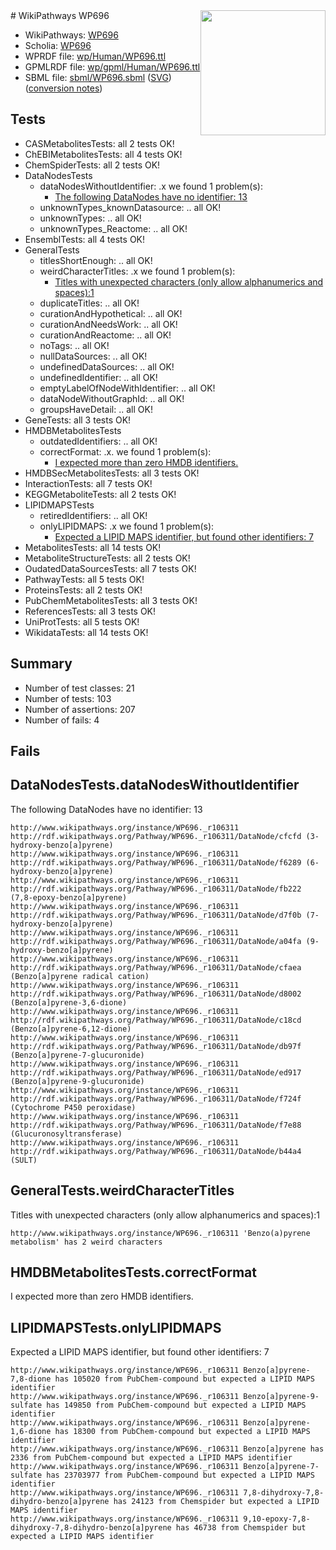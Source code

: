 <img style="float: right; width: 200px" src="../logo.png" />
# WikiPathways WP696

* WikiPathways: [WP696](https://identifiers.org/wikipathways:WP696)
* Scholia: [WP696](https://scholia.toolforge.org/wikipathways/WP696)
* WPRDF file: [wp/Human/WP696.ttl](../wp/Human/WP696.ttl)
* GPMLRDF file: [wp/gpml/Human/WP696.ttl](../wp/gpml/Human/WP696.ttl)
* SBML file: [sbml/WP696.sbml](../sbml/WP696.sbml) ([SVG](../sbml/WP696.svg)) ([conversion notes](../sbml/WP696.txt))

## Tests
* CASMetabolitesTests: all 2 tests OK!
* ChEBIMetabolitesTests: all 4 tests OK!
* ChemSpiderTests: all 2 tests OK!
* DataNodesTests
    * dataNodesWithoutIdentifier: .x we found 1 problem(s):
        * [The following DataNodes have no identifier: 13](#8792c493)
    * unknownTypes_knownDatasource: .. all OK!
    * unknownTypes: .. all OK!
    * unknownTypes_Reactome: .. all OK!
* EnsemblTests: all 4 tests OK!
* GeneralTests
    * titlesShortEnough: .. all OK!
    * weirdCharacterTitles: .x we found 1 problem(s):
        * [Titles with unexpected characters (only allow alphanumerics and spaces):1](#fda87b3f)
    * duplicateTitles: .. all OK!
    * curationAndHypothetical: .. all OK!
    * curationAndNeedsWork: .. all OK!
    * curationAndReactome: .. all OK!
    * noTags: .. all OK!
    * nullDataSources: .. all OK!
    * undefinedDataSources: .. all OK!
    * undefinedIdentifier: .. all OK!
    * emptyLabelOfNodeWithIdentifier: .. all OK!
    * dataNodeWithoutGraphId: .. all OK!
    * groupsHaveDetail: .. all OK!
* GeneTests: all 3 tests OK!
* HMDBMetabolitesTests
    * outdatedIdentifiers: .. all OK!
    * correctFormat: .x. we found 1 problem(s):
        * [I expected more than zero HMDB identifiers.](#ad154c1e)
* HMDBSecMetabolitesTests: all 3 tests OK!
* InteractionTests: all 7 tests OK!
* KEGGMetaboliteTests: all 2 tests OK!
* LIPIDMAPSTests
    * retiredIdentifiers: .. all OK!
    * onlyLIPIDMAPS: .x we found 1 problem(s):
        * [Expected a LIPID MAPS identifier, but found other identifiers: 7](#48cc60be)
* MetabolitesTests: all 14 tests OK!
* MetaboliteStructureTests: all 2 tests OK!
* OudatedDataSourcesTests: all 7 tests OK!
* PathwayTests: all 5 tests OK!
* ProteinsTests: all 2 tests OK!
* PubChemMetabolitesTests: all 3 tests OK!
* ReferencesTests: all 3 tests OK!
* UniProtTests: all 5 tests OK!
* WikidataTests: all 14 tests OK!


## Summary

* Number of test classes: 21
* Number of tests: 103
* Number of assertions: 207
* Number of fails: 4

## Fails

<a name="8792c493" />

## DataNodesTests.dataNodesWithoutIdentifier

The following DataNodes have no identifier: 13
```
http://www.wikipathways.org/instance/WP696._r106311 http://rdf.wikipathways.org/Pathway/WP696._r106311/DataNode/cfcfd (3-hydroxy-benzo[a]pyrene)
http://www.wikipathways.org/instance/WP696._r106311 http://rdf.wikipathways.org/Pathway/WP696._r106311/DataNode/f6289 (6-hydroxy-benzo[a]pyrene)
http://www.wikipathways.org/instance/WP696._r106311 http://rdf.wikipathways.org/Pathway/WP696._r106311/DataNode/fb222 (7,8-epoxy-benzo[a]pyrene)
http://www.wikipathways.org/instance/WP696._r106311 http://rdf.wikipathways.org/Pathway/WP696._r106311/DataNode/d7f0b (7-hydroxy-benzo[a]pyrene)
http://www.wikipathways.org/instance/WP696._r106311 http://rdf.wikipathways.org/Pathway/WP696._r106311/DataNode/a04fa (9-hydroxy-benzo[a]pyrene)
http://www.wikipathways.org/instance/WP696._r106311 http://rdf.wikipathways.org/Pathway/WP696._r106311/DataNode/cfaea (Benzo[a]pyrene radical cation)
http://www.wikipathways.org/instance/WP696._r106311 http://rdf.wikipathways.org/Pathway/WP696._r106311/DataNode/d8002 (Benzo[a]pyrene-3,6-dione)
http://www.wikipathways.org/instance/WP696._r106311 http://rdf.wikipathways.org/Pathway/WP696._r106311/DataNode/c18cd (Benzo[a]pyrene-6,12-dione)
http://www.wikipathways.org/instance/WP696._r106311 http://rdf.wikipathways.org/Pathway/WP696._r106311/DataNode/db97f (Benzo[a]pyrene-7-glucuronide)
http://www.wikipathways.org/instance/WP696._r106311 http://rdf.wikipathways.org/Pathway/WP696._r106311/DataNode/ed917 (Benzo[a]pyrene-9-glucuronide)
http://www.wikipathways.org/instance/WP696._r106311 http://rdf.wikipathways.org/Pathway/WP696._r106311/DataNode/f724f (Cytochrome P450 peroxidase)
http://www.wikipathways.org/instance/WP696._r106311 http://rdf.wikipathways.org/Pathway/WP696._r106311/DataNode/f7e88 (Glucuronosyltransferase)
http://www.wikipathways.org/instance/WP696._r106311 http://rdf.wikipathways.org/Pathway/WP696._r106311/DataNode/b44a4 (SULT)
```

<a name="fda87b3f" />

## GeneralTests.weirdCharacterTitles

Titles with unexpected characters (only allow alphanumerics and spaces):1
```
http://www.wikipathways.org/instance/WP696._r106311 'Benzo(a)pyrene metabolism' has 2 weird characters
```

<a name="ad154c1e" />

## HMDBMetabolitesTests.correctFormat

I expected more than zero HMDB identifiers.
<a name="48cc60be" />

## LIPIDMAPSTests.onlyLIPIDMAPS

Expected a LIPID MAPS identifier, but found other identifiers: 7
```
http://www.wikipathways.org/instance/WP696._r106311 Benzo[a]pyrene-7,8-dione has 105020 from PubChem-compound but expected a LIPID MAPS identifier
http://www.wikipathways.org/instance/WP696._r106311 Benzo[a]pyrene-9-sulfate has 149850 from PubChem-compound but expected a LIPID MAPS identifier
http://www.wikipathways.org/instance/WP696._r106311 Benzo[a]pyrene-1,6-dione has 18300 from PubChem-compound but expected a LIPID MAPS identifier
http://www.wikipathways.org/instance/WP696._r106311 Benzo[a]pyrene has 2336 from PubChem-compound but expected a LIPID MAPS identifier
http://www.wikipathways.org/instance/WP696._r106311 Benzo[a]pyrene-7-sulfate has 23703977 from PubChem-compound but expected a LIPID MAPS identifier
http://www.wikipathways.org/instance/WP696._r106311 7,8-dihydroxy-7,8-dihydro-benzo[a]pyrene has 24123 from Chemspider but expected a LIPID MAPS identifier
http://www.wikipathways.org/instance/WP696._r106311 9,10-epoxy-7,8-dihydroxy-7,8-dihydro-benzo[a]pyrene has 46738 from Chemspider but expected a LIPID MAPS identifier
```

